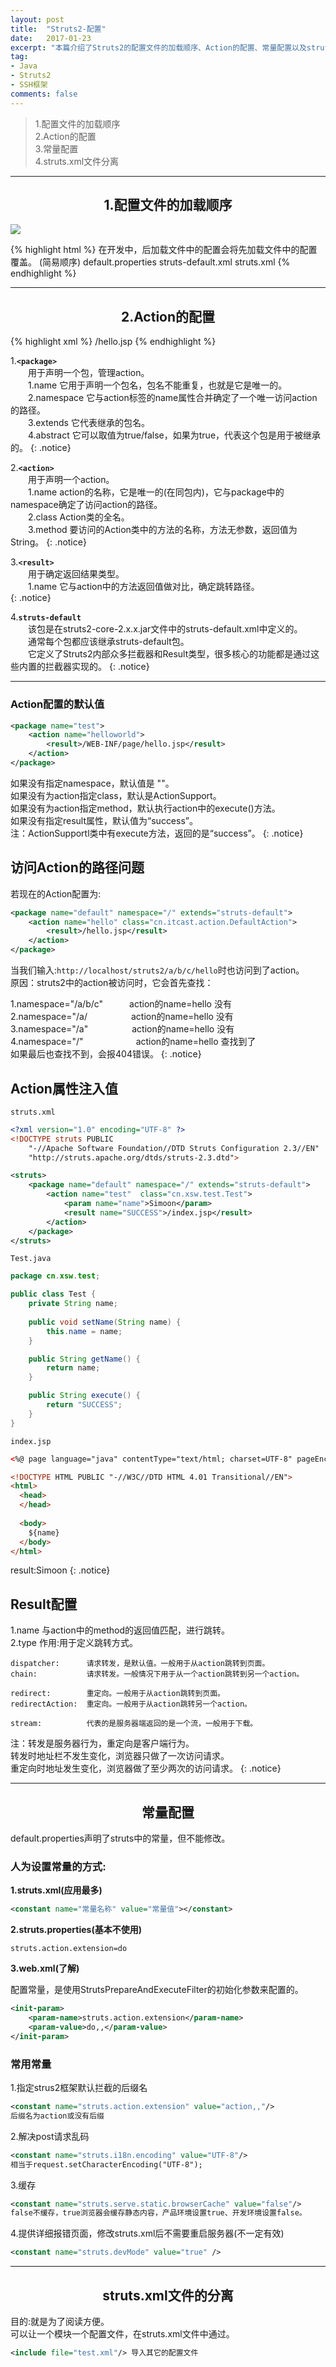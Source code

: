 ```yaml
---
layout: post
title:  "Struts2-配置"
date:   2017-01-23
excerpt: "本篇介绍了Struts2的配置文件的加载顺序、Action的配置、常量配置以及struts.xml文件的分离"
tag:
- Java 
- Struts2
- SSH框架
comments: false
---
```




>1.配置文件的加载顺序    
>2.Action的配置   
>3.常量配置   
>4.struts.xml文件分离     


***

## <center>1.配置文件的加载顺序</center>  

![](http://wx3.sinaimg.cn/large/83e1667dgy1fc0p1vpbwsj216u0jqwk3.jpg)

{% highlight html %}
在开发中，后加载文件中的配置会将先加载文件中的配置覆盖。
(简易顺序)
default.properties
struts-default.xml
struts.xml
{% endhighlight %}

***

## <center>2.Action的配置</center>  

{% highlight xml %}
<package name="default" namespace="/" extends="struts-default">
	<action name="hello" class="cn.itcast.action.HelloAction"
		method="say">
		<result name="good">/hello.jsp</result>
	</action>
</package>
{% endhighlight %}


1.**`<package>`**    
　　用于声明一个包，管理action。  
　　1.name       它用于声明一个包名，包名不能重复，也就是它是唯一的。   
　　2.namespace  它与action标签的name属性合并确定了一个唯一访问action的路径。  
　　3.extends    它代表继承的包名。  
　　4.abstract   它可以取值为true/false，如果为true，代表这个包是用于被继承的。
{: .notice}

2.**`<action>`**    
　　用于声明一个action。  
　　1.name    action的名称，它是唯一的(在同包内)，它与package中的namespace确定了访问action的路径。  
　　2.class   Action类的全名。  
　　3.method  要访问的Action类中的方法的名称，方法无参数，返回值为String。
{: .notice}

3.**`<result>`**   
　　用于确定返回结果类型。    
　　1.name  它与action中的方法返回值做对比，确定跳转路径。  
{: .notice}  

4.**`struts-default`**    
　　该包是在struts2-core-2.x.x.jar文件中的struts-default.xml中定义的。  
　　通常每个包都应该继承struts-default包。  
　　它定义了Struts2内部众多拦截器和Result类型，很多核心的功能都是通过这些内置的拦截器实现的。
{: .notice}

***

### Action配置的默认值  

```xml
<package name="test">
	<action name="helloworld">
		<result>/WEB-INF/page/hello.jsp</result>
	</action>
</package> 

```

如果没有指定namespace，默认值是 ""。  
如果没有为action指定class，默认是ActionSupport。  
如果没有为action指定method，默认执行action中的execute()方法。  
如果没有指定result属性，默认值为“success”。  
注：ActionSupportl类中有execute方法，返回的是“success”。
{: .notice}  



## 访问Action的路径问题  

若现在的Action配置为:  

```xml
<package name="default" namespace="/" extends="struts-default">
	<action name="hello" class="cn.itcast.action.DefaultAction">
		<result>/hello.jsp</result>
	</action>
</package>
```

当我们输入:`http://localhost/struts2/a/b/c/hello`时也访问到了action。  
原因：struts2中的action被访问时，它会首先查找：

1.namespace="/a/b/c"　　　action的name=hello  没有  
2.namespace="/a/　　　　　action的name=hello  没有  
3.namespace="/a"　　　　　action的name=hello  没有  
4.namespace="/"　　　　　　action的name=hello  查找到了  
如果最后也查找不到，会报404错误。
{: .notice}  


## Action属性注入值

`struts.xml`

```xml
<?xml version="1.0" encoding="UTF-8" ?>
<!DOCTYPE struts PUBLIC
	"-//Apache Software Foundation//DTD Struts Configuration 2.3//EN"
	"http://struts.apache.org/dtds/struts-2.3.dtd">

<struts>
    <package name="default" namespace="/" extends="struts-default">
        <action name="test"  class="cn.xsw.test.Test">  
        	<param name="name">Simoon</param>
        	<result name="SUCCESS">/index.jsp</result> 
        </action>
    </package>
</struts>
```

`Test.java`

```java
package cn.xsw.test;

public class Test {
	private String name;
	
	public void setName(String name) {
		this.name = name;
	}

	public String getName() {
		return name;
	}

	public String execute() {
		return "SUCCESS";
	} 
}
```

`index.jsp`

```html
<%@ page language="java" contentType="text/html; charset=UTF-8" pageEncoding="UTF-8"%>

<!DOCTYPE HTML PUBLIC "-//W3C//DTD HTML 4.01 Transitional//EN">
<html>
  <head>
  </head>
  
  <body>
    ${name}
  </body>
</html>
```

result:Simoon
{: .notice}


## Result配置


1.name  与action中的method的返回值匹配，进行跳转。  	
2.type  作用:用于定义跳转方式。  
	
```	
dispatcher:      请求转发，是默认值。一般用于从action跳转到页面。
chain:	         请求转发。一般情况下用于从一个action跳转到另一个action。

redirect:	     重定向。一般用于从action跳转到页面。
redirectAction:  重定向。一般用于从action跳转另一个action。

stream:          代表的是服务器端返回的是一个流，一般用于下载。
```

注：转发是服务器行为，重定向是客户端行为。    
转发时地址栏不发生变化，浏览器只做了一次访问请求。  
重定向时地址发生变化，浏览器做了至少两次的访问请求。
{: .notice}


***

## <center>常量配置</center>

default.properties声明了struts中的常量，但不能修改。  


### 人为设置常量的方式: 


**1.struts.xml(应用最多)**  

```xml
<constant name="常量名称" value="常量值"></constant> 
```

**2.struts.properties(基本不使用)**  

```properties
struts.action.extension=do  
```

**3.web.xml(了解)** 

配置常量，是使用StrutsPrepareAndExecuteFilter的初始化参数来配置的。  

```xml
<init-param>
	<param-name>struts.action.extension</param-name>
	<param-value>do,,</param-value>
</init-param>
```
	
### 常用常量  

1.指定strus2框架默认拦截的后缀名

```xml
<constant name="struts.action.extension" value="action,,"/>
后缀名为action或没有后缀
```

2.解决post请求乱码 

```xml
<constant name="struts.i18n.encoding" value="UTF-8"/>   
相当于request.setCharacterEncoding("UTF-8");  
```

3.缓存

```xml
<constant name="struts.serve.static.browserCache" value="false"/> 
false不缓存，true浏览器会缓存静态内容，产品环境设置true、开发环境设置false。 	
```

4.提供详细报错页面，修改struts.xml后不需要重启服务器(不一定有效)

```xml
<constant name="struts.devMode" value="true" />  
```



***

## <center>struts.xml文件的分离</center>


目的:就是为了阅读方便。  
可以让一个模块一个配置文件，在struts.xml文件中通过。

```xml
<include file="test.xml"/> 导入其它的配置文件
```

